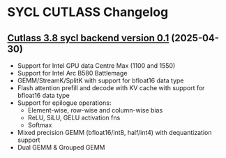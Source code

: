 # SYCL CUTLASS Changelog

## [Cutlass 3.8 sycl backend version 0.1](https://github.com/codeplay/cutlass-fork/releases/tag/v3.8~0.1) (2025-04-30)
- Support for Intel GPU data Centre Max (1100  and 1550) 
- Support for Intel Arc B580 Battlemage 
- GEMM/StreamK/SplitK with support for bfloat16 data type
- Flash attention prefill and decode with KV cache with support for bfloat16 data type
- Support for epilogue operations:
  - Element-wise, row-wise and column-wise bias
  - ReLU, SiLU, GELU activation fns
  - Softmax
- Mixed precision GEMM (bfloat16/int8, half/int4) with dequantization support
- Dual GEMM & Grouped GEMM
